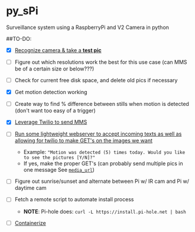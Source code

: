 # py_sPi
Surveillance system using a RaspberryPi and V2 Camera in python

##TO-DO:

- [x] [Recognize camera & take a ](https://thepihut.com/blogs/raspberry-pi-tutorials/16021420-how-to-install-use-the-raspberry-pi-camera)[**test pic**](https://www.raspberrypi.org/documentation/usage/camera/raspicam/raspistill.md)
- [ ] Figure out which resolutions work the best for this use case (can MMS be of a certain size or below???)
- [ ] Check for current free disk space, and delete old pics if necessary
- [x] Get motion detection working
- [ ] Create way to find % difference between stills when motion is detected (don't want too easy of a trigger)
- [x] [Leverage Twilio to send MMS](https://www.twilio.com/docs/libraries/python)
- [ ] [Run some lightweight webserver to accept incoming texts as well as allowing for twilio to make GET's on the images we want](https://github.com/scottx611x/Website/blob/master/scripts/python/sms_automation.py#L31)
  - Example: `"Motion was detected (5) times today. Would you like to see the pictures [Y/N]?"`
  - If yes, make the proper GET's (can probably send multiple pics in one message See [`media_url`](https://www.twilio.com/docs/quickstart/python/sms/sending-via-rest))
- [ ] Figure out sunrise/sunset and alternate between Pi w/ IR cam and Pi w/ daytime cam
- [ ] Fetch a remote script to automate install process
  - **NOTE**: Pi-hole does: `curl -L https://install.pi-hole.net | bash`
- [ ] [Containerize](https://github.com/umiddelb/armhf/wiki/Get-Docker-up-and-running-on-the-RaspberryPi-(ARMv6)-in-four-steps-(Wheezy))

